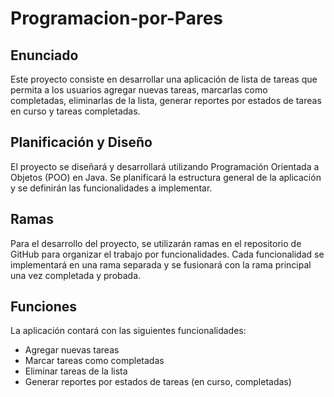 # Programacion-por-Pares
## Enunciado
Este proyecto consiste en desarrollar una aplicación de lista de tareas que permita a los usuarios agregar nuevas tareas, marcarlas como completadas, eliminarlas de la lista, generar reportes por estados de tareas en curso y tareas completadas.

## Planificación y Diseño
El proyecto se diseñará y desarrollará utilizando Programación Orientada a Objetos (POO) en Java. Se planificará la estructura general de la aplicación y se definirán las funcionalidades a implementar.

## Ramas
Para el desarrollo del proyecto, se utilizarán ramas en el repositorio de GitHub para organizar el trabajo por funcionalidades. Cada funcionalidad se implementará en una rama separada y se fusionará con la rama principal una vez completada y probada.

## Funciones
La aplicación contará con las siguientes funcionalidades:
- Agregar nuevas tareas
- Marcar tareas como completadas
- Eliminar tareas de la lista
- Generar reportes por estados de tareas (en curso, completadas)
